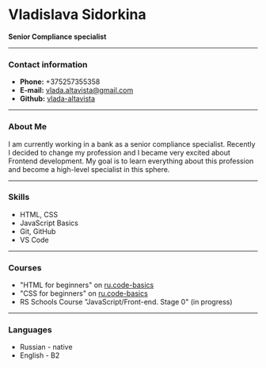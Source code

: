 # Vladislava Sidorkina

**Senior Compliance specialist**

---
### Contact information
* **Phone:** +375257355358
* **E-mail:** vlada.altavista@gmail.com
* **Github:** [vlada-altavista](https://github.com/vlada-altavista "Github vlada-altavista")
---
### About Me
I am currently working in a bank as a senior compliance specialist. Recently I decided to change my profession and I became very excited about Frontend development. My goal is to learn everything about this profession and become a high-level specialist in this sphere. 

---
### Skills
* HTML, CSS
* JavaScript Basics
* Git, GitHub
* VS Code
---
### Courses
* "HTML for beginners" on [ru.code-basics](https://ru.code-basics.com/ "ru.code-basics.com")
* "CSS for beginners" on [ru.code-basics](https://ru.code-basics.com/ "ru.code-basics.com")
* RS Schools Course "JavaScript/Front-end. Stage 0" (in progress)
---
### Languages
* Russian - native
* English - B2 
